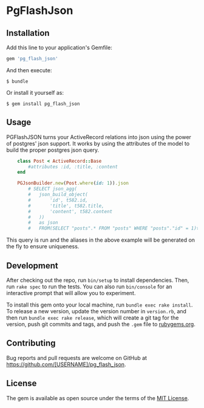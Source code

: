 # PgFlashJson

## Installation

Add this line to your application's Gemfile:

```ruby
gem 'pg_flash_json'
```

And then execute:

    $ bundle

Or install it yourself as:

    $ gem install pg_flash_json

## Usage

PGFlashJSON turns your ActiveRecord relations into json using the power of postgres' json support.
It works by using the attributes of the model to build the proper postgres json query.

```ruby
	class Post < ActiveRecord::Base
		#attributes :id, :title, :content
	end

	PGJsonBuilder.new(Post.where(id: 1)).json
		# SELECT json_agg(
		#	json_build_object(
		#		'id', t582.id,
		#		'title', t582.title,
		#		'content', t582.content
		#	))
		#	as json
		#   FROM(SELECT "posts".* FROM "posts" WHERE "posts"."id" = 1)t582
```
This query is run and the aliases in the above example will be generated on the fly to ensure uniqueness.

## Development

After checking out the repo, run `bin/setup` to install dependencies. Then, run `rake spec` to run the tests. You can also run `bin/console` for an interactive prompt that will allow you to experiment.

To install this gem onto your local machine, run `bundle exec rake install`. To release a new version, update the version number in `version.rb`, and then run `bundle exec rake release`, which will create a git tag for the version, push git commits and tags, and push the `.gem` file to [rubygems.org](https://rubygems.org).

## Contributing

Bug reports and pull requests are welcome on GitHub at https://github.com/[USERNAME]/pg_flash_json.


## License

The gem is available as open source under the terms of the [MIT License](http://opensource.org/licenses/MIT).

